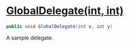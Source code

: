# [GlobalDelegate(int, int)](../src/Core/Samples/Sample.cs#L6)
```cs
public void GlobalDelegate(int x, int y)
```

A sample delegate.

